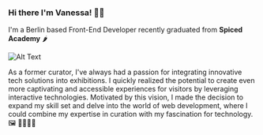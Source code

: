 ### Hi there I'm Vanessa! ✌🏼

I'm a Berlin based Front-End Developer recently graduated from **Spiced Academy** 🌶 

![Alt Text](https://github.com/VanessaSchwab1906/VanessaSchwab1906/blob/main/1FA.gif)

As a former curator, I've always had a passion for integrating innovative tech solutions into exhibitions. I quickly realized the potential to create even more captivating and accessible experiences for visitors by leveraging interactive technologies. Motivated by this vision, I made the decision to expand my skill set and delve into the world of web development, where I could combine my expertise in curation with my fascination for technology. 🖼 👩🏼‍💻💥




<!--
**VanessaSchwab1906/VanessaSchwab1906** is a ✨ _special_ ✨ repository because its `README.md` (this file) appears on your GitHub profile.

Here are some ideas to get you started:

- 🔭 I’m currently working on ...
- 🌱 I’m currently learning ...
- 👯 I’m looking to collaborate on ...
- 🤔 I’m looking for help with ...
- 💬 Ask me about ...
- 📫 How to reach me: ...
- 😄 Pronouns: ...
- ⚡ Fun fact: ...
-->
